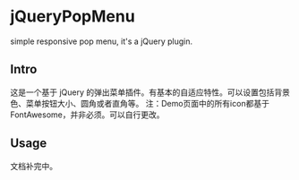 jQueryPopMenu
=============

simple responsive pop menu, it's a jQuery plugin.

Intro
-----
这是一个基于 jQuery 的弹出菜单插件。有基本的自适应特性。可以设置包括背景色、菜单按钮大小、圆角或者直角等。
注：Demo页面中的所有icon都基于FontAwesome，并非必须。可以自行更改。

Usage
-----
文档补完中。

